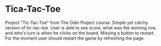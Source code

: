 # Tica-Tac-Toe

Project "Tic-Tac-Toe" from The Odin Project course. Simple yet catchy version of tic-tac-toe. 
User is able to see score, what was the winning row, and who's turn is when he clicks on the board. Missing a button to restart.
For the moment user should restart the game by refreshing the page.
